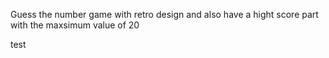 

Guess the number game with retro design and also have a hight score part with the maxsimum value of 20


test